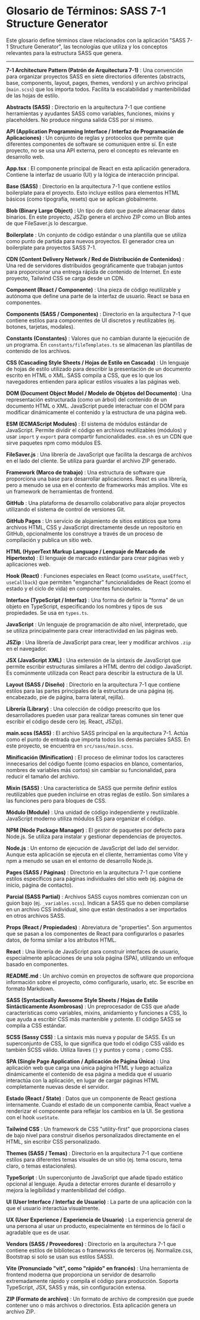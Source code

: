 
# Glosario de Términos: SASS 7-1 Structure Generator

Este glosario define términos clave relacionados con la aplicación "SASS 7-1 Structure Generator", las tecnologías que utiliza y los conceptos relevantes para la estructura SASS que genera.

---

**7-1 Architecture Pattern (Patrón de Arquitectura 7-1)**
:   Una convención para organizar proyectos SASS en siete directorios diferentes (abstracts, base, components, layout, pages, themes, vendors) y un archivo principal (`main.scss`) que los importa todos. Facilita la escalabilidad y mantenibilidad de las hojas de estilo.

**Abstracts (SASS)**
:   Directorio en la arquitectura 7-1 que contiene herramientas y ayudantes SASS como variables, funciones, mixins y placeholders. No produce ninguna salida CSS por sí mismo.

**API (Application Programming Interface / Interfaz de Programación de Aplicaciones)**
:   Un conjunto de reglas y protocolos que permite que diferentes componentes de software se comuniquen entre sí. En este proyecto, no se usa una API externa, pero el concepto es relevante en desarrollo web.

**App.tsx**
:   El componente principal de React en esta aplicación generadora. Contiene la interfaz de usuario (UI) y la lógica de interacción principal.

**Base (SASS)**
:   Directorio en la arquitectura 7-1 que contiene estilos boilerplate para el proyecto. Esto incluye estilos para elementos HTML básicos (como tipografía, resets) que se aplican globalmente.

**Blob (Binary Large Object)**
:   Un tipo de dato que puede almacenar datos binarios. En este proyecto, JSZip genera el archivo ZIP como un Blob antes de que FileSaver.js lo descargue.

**Boilerplate**
:   Un conjunto de código estándar o una plantilla que se utiliza como punto de partida para nuevos proyectos. El generador crea un boilerplate para proyectos SASS 7-1.

**CDN (Content Delivery Network / Red de Distribución de Contenidos)**
:   Una red de servidores distribuidos geográficamente que trabajan juntos para proporcionar una entrega rápida de contenido de Internet. En este proyecto, Tailwind CSS se carga desde un CDN.

**Component (React / Componente)**
:   Una pieza de código reutilizable y autónoma que define una parte de la interfaz de usuario. React se basa en componentes.

**Components (SASS / Componentes)**
:   Directorio en la arquitectura 7-1 que contiene estilos para componentes de UI discretos y reutilizables (ej. botones, tarjetas, modales).

**Constants (Constantes)**
:   Valores que no cambian durante la ejecución de un programa. En `constants/fileTemplates.ts` se almacenan las plantillas de contenido de los archivos.

**CSS (Cascading Style Sheets / Hojas de Estilo en Cascada)**
:   Un lenguaje de hojas de estilo utilizado para describir la presentación de un documento escrito en HTML o XML. SASS compila a CSS, que es lo que los navegadores entienden para aplicar estilos visuales a las páginas web.

**DOM (Document Object Model / Modelo de Objetos del Documento)**
:   Una representación estructurada (como un árbol) del contenido de un documento HTML o XML. JavaScript puede interactuar con el DOM para modificar dinámicamente el contenido y la estructura de una página web.

**ESM (ECMAScript Modules)**
:   El sistema de módulos estándar de JavaScript. Permite dividir el código en archivos reutilizables (módulos) y usar `import` y `export` para compartir funcionalidades. `esm.sh` es un CDN que sirve paquetes npm como módulos ES.

**FileSaver.js**
:   Una librería de JavaScript que facilita la descarga de archivos en el lado del cliente. Se utiliza para guardar el archivo ZIP generado.

**Framework (Marco de trabajo)**
:   Una estructura de software que proporciona una base para desarrollar aplicaciones. React es una librería, pero a menudo se usa en el contexto de frameworks más amplios. Vite es un framework de herramientas de frontend.

**GitHub**
:   Una plataforma de desarrollo colaborativo para alojar proyectos utilizando el sistema de control de versiones Git.

**GitHub Pages**
:   Un servicio de alojamiento de sitios estáticos que toma archivos HTML, CSS y JavaScript directamente desde un repositorio en GitHub, opcionalmente los construye a través de un proceso de compilación y publica un sitio web.

**HTML (HyperText Markup Language / Lenguaje de Marcado de Hipertexto)**
:   El lenguaje de marcado estándar para crear páginas web y aplicaciones web.

**Hook (React)**
:   Funciones especiales en React (como `useState`, `useEffect`, `useCallback`) que permiten "enganchar" funcionalidades de React (como el estado y el ciclo de vida) en componentes funcionales.

**Interface (TypeScript / Interfaz)**
:   Una forma de definir la "forma" de un objeto en TypeScript, especificando los nombres y tipos de sus propiedades. Se usa en `types.ts`.

**JavaScript**
:   Un lenguaje de programación de alto nivel, interpretado, que se utiliza principalmente para crear interactividad en las páginas web.

**JSZip**
:   Una librería de JavaScript para crear, leer y modificar archivos `.zip` en el navegador.

**JSX (JavaScript XML)**
:   Una extensión de la sintaxis de JavaScript que permite escribir estructuras similares a HTML dentro del código JavaScript. Es comúnmente utilizada con React para describir la estructura de la UI.

**Layout (SASS / Diseño)**
:   Directorio en la arquitectura 7-1 que contiene estilos para las partes principales de la estructura de una página (ej. encabezado, pie de página, barra lateral, rejilla).

**Librería (Library)**
:   Una colección de código preescrito que los desarrolladores pueden usar para realizar tareas comunes sin tener que escribir el código desde cero (ej. React, JSZip).

**main.scss (SASS)**
:   El archivo SASS principal en la arquitectura 7-1. Actúa como el punto de entrada que importa todos los demás parciales SASS. En este proyecto, se encuentra en `src/sass/main.scss`.

**Minificación (Minification)**
:   El proceso de eliminar todos los caracteres innecesarios del código fuente (como espacios en blanco, comentarios, nombres de variables más cortos) sin cambiar su funcionalidad, para reducir el tamaño del archivo.

**Mixin (SASS)**
:   Una característica de SASS que permite definir estilos reutilizables que pueden incluirse en otras reglas de estilo. Son similares a las funciones pero para bloques de CSS.

**Módulo (Module)**
:   Una unidad de código independiente y reutilizable. JavaScript moderno utiliza módulos ES para organizar el código.

**NPM (Node Package Manager)**
:   El gestor de paquetes por defecto para Node.js. Se utiliza para instalar y gestionar dependencias de proyectos.

**Node.js**
:   Un entorno de ejecución de JavaScript del lado del servidor. Aunque esta aplicación se ejecuta en el cliente, herramientas como Vite y npm a menudo se usan en el entorno de desarrollo Node.js.

**Pages (SASS / Páginas)**
:   Directorio en la arquitectura 7-1 que contiene estilos específicos para páginas individuales del sitio web (ej. página de inicio, página de contacto).

**Parcial (SASS Partial)**
:   Archivos SASS cuyos nombres comienzan con un guion bajo (ej. `_variables.scss`). Indican a SASS que no deben compilarse en un archivo CSS individual, sino que están destinados a ser importados en otros archivos SASS.

**Props (React / Propiedades)**
:   Abreviatura de "properties". Son argumentos que se pasan a los componentes de React para configurarlos o pasarles datos, de forma similar a los atributos HTML.

**React**
:   Una librería de JavaScript para construir interfaces de usuario, especialmente aplicaciones de una sola página (SPA), utilizando un enfoque basado en componentes.

**README.md**
:   Un archivo común en proyectos de software que proporciona información sobre el proyecto, cómo configurarlo, usarlo, etc. Se escribe en formato Markdown.

**SASS (Syntactically Awesome Style Sheets / Hojas de Estilo Sintácticamente Asombrosas)**
:   Un preprocesador de CSS que añade características como variables, mixins, anidamiento y funciones a CSS, lo que ayuda a escribir CSS más mantenible y potente. El código SASS se compila a CSS estándar.

**SCSS (Sassy CSS)**
:   La sintaxis más nueva y popular de SASS. Es un superconjunto de CSS, lo que significa que todo el código CSS válido es también SCSS válido. Utiliza llaves `{}` y puntos y coma `;` como CSS.

**SPA (Single Page Application / Aplicación de Página Única)**
:   Una aplicación web que carga una única página HTML y luego actualiza dinámicamente el contenido de esa página a medida que el usuario interactúa con la aplicación, en lugar de cargar páginas HTML completamente nuevas desde el servidor.

**Estado (React / State)**
:   Datos que un componente de React gestiona internamente. Cuando el estado de un componente cambia, React vuelve a renderizar el componente para reflejar los cambios en la UI. Se gestiona con el hook `useState`.

**Tailwind CSS**
:   Un framework de CSS "utility-first" que proporciona clases de bajo nivel para construir diseños personalizados directamente en el HTML, sin escribir CSS personalizado.

**Themes (SASS / Temas)**
:   Directorio en la arquitectura 7-1 que contiene estilos para diferentes temas visuales de un sitio (ej. tema oscuro, tema claro, o temas estacionales).

**TypeScript**
:   Un superconjunto de JavaScript que añade tipado estático opcional al lenguaje. Ayuda a detectar errores durante el desarrollo y mejora la legibilidad y mantenibilidad del código.

**UI (User Interface / Interfaz de Usuario)**
:   La parte de una aplicación con la que el usuario interactúa visualmente.

**UX (User Experience / Experiencia de Usuario)**
:   La experiencia general de una persona al usar un producto, especialmente en términos de lo fácil o agradable que es de usar.

**Vendors (SASS / Proveedores)**
:   Directorio en la arquitectura 7-1 que contiene estilos de bibliotecas o frameworks de terceros (ej. Normalize.css, Bootstrap si solo se usan sus estilos SASS).

**Vite (Pronunciado "vit", como "rápido" en francés)**
:   Una herramienta de frontend moderna que proporciona un servidor de desarrollo extremadamente rápido y compila el código para producción. Soporta TypeScript, JSX, SASS y más, sin configuración extensa.

**ZIP (Formato de archivo)**
:   Un formato de archivo de compresión que puede contener uno o más archivos o directorios. Esta aplicación genera un archivo ZIP.
